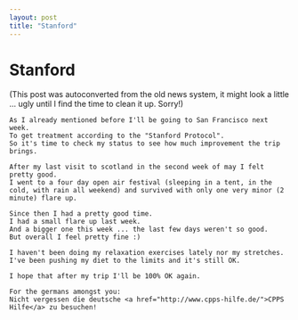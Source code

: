 ```yaml
---
layout: post
title: "Stanford"
---
```

<h1>Stanford</h1>
(This post was autoconverted from the old news system,
it might look a little ... ugly until I find the time
to clean it up.
Sorry!)

    As I already mentioned before I'll be going to San Francisco next week.
    To get treatment according to the "Stanford Protocol".
    So it's time to check my status to see how much improvement the trip brings.
    
    After my last visit to scotland in the second week of may I felt pretty good.
    I went to a four day open air festival (sleeping in a tent, in the cold, with rain all weekend) and survived with only one very minor (2 minute) flare up.
    
    Since then I had a pretty good time.
    I had a small flare up last week.
    And a bigger one this week ... the last few days weren't so good.
    But overall I feel pretty fine :)
    
    I haven't been doing my relaxation exercises lately nor my stretches.
    I've been pushing my diet to the limits and it's still OK.
    
    I hope that after my trip I'll be 100% OK again.
    
    For the germans amongst you:
    Nicht vergessen die deutsche <a href="http://www.cpps-hilfe.de/">CPPS Hilfe</a> zu besuchen!
    

